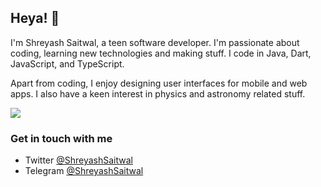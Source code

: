 ## Heya! :wave: 

I'm Shreyash Saitwal, a teen software developer. I'm passionate about coding, learning new technologies and making stuff. I code in Java, Dart, JavaScript, and TypeScript.

Apart from coding, I enjoy designing user interfaces for mobile and web apps. I also have a keen interest in physics and astronomy related stuff.<br>

<img src="https://github-readme-stats.vercel.app/api?username=ShreyashSaitwal&count_private=true&show_icons=true&custom_title=My%20GitHub%20stats" align="center">

### Get in touch with me
- Twitter           [@ShreyashSaitwal](https://twitter.com/ShreyashSaitwal) <br>
- Telegram          [@ShreyashSaitwal](https://t.me/ShreyashSaitwal)
